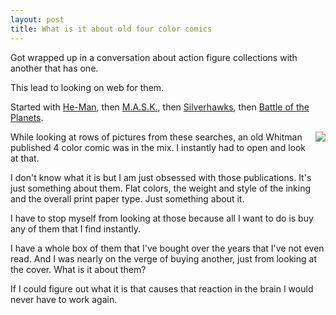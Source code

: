 ```yaml
---
layout: post
title: What is it about old four color comics
---
```

Got wrapped up in a conversation about action figure collections with another that has one. 

This lead to looking on web for them. 

Started with <a href="https://amzn.to/1JnArMU" target="_blank">He-Man</a>,
then <a href="https://amzn.to/1OcCxD5" target="_blank">M.A.S.K.</a>,
then <a href="https://amzn.to/1THzy9c" target="_blank">Silverhawks</a>,
then <a href="https://amzn.to/1Lftd3A" target="_blank">Battle of the Planets</a>.

<img src="https://i.ebayimg.com/00/s/NTAwWDMyOQ==/z/QrEAAOxyeZNTViKv/$_35.JPG" style="float:right; margin:0 0 10px 10px;">While looking at rows of pictures from these searches, an old Whitman published 4 color comic was in the mix. I instantly had to open and look at that. 

I don't know what it is but I am just obsessed with those publications. It's just something about them. Flat colors, the weight and style of the inking and the overall print paper type. Just something about it. 

I have to stop myself from looking at those because all I want to do is buy any of them that I find instantly. 

I have a whole box of them that I've bought over the years that I've not even read. And I was nearly on the verge of buying another, just from looking at the cover. What is it about them?

If I could figure out what it is that causes that reaction in the brain I would never have to work again.
